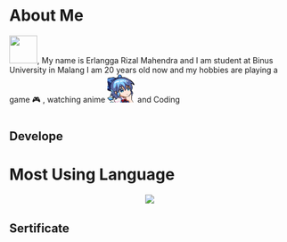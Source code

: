 # About Me

<img src="https://media.tenor.com/images/acc4116372dcc4b342cb1a00ae657151/tenor.gif" width="50px" height="50px">, My name is Erlangga Rizal Mahendra and I am student at Binus University in Malang
 I am 20 years old now  and my hobbies are playing a game 🎮 , watching anime <img src ="https://github.com/Erlangga-stonks/Erlangga-stonks/blob/main/Just%20picture/5628_cirno_thinking.png" width="50px">
 and Coding
 
 #
 
 ## Develope
   
  
 
 # Most Using Language
 
 <div align="center">
  <img src="https://github-readme-stats.vercel.app/api/top-langs/?username=Erlangga-stonks&theme=blue-green">
  </div>
  
  
  ## Sertificate
 
 
